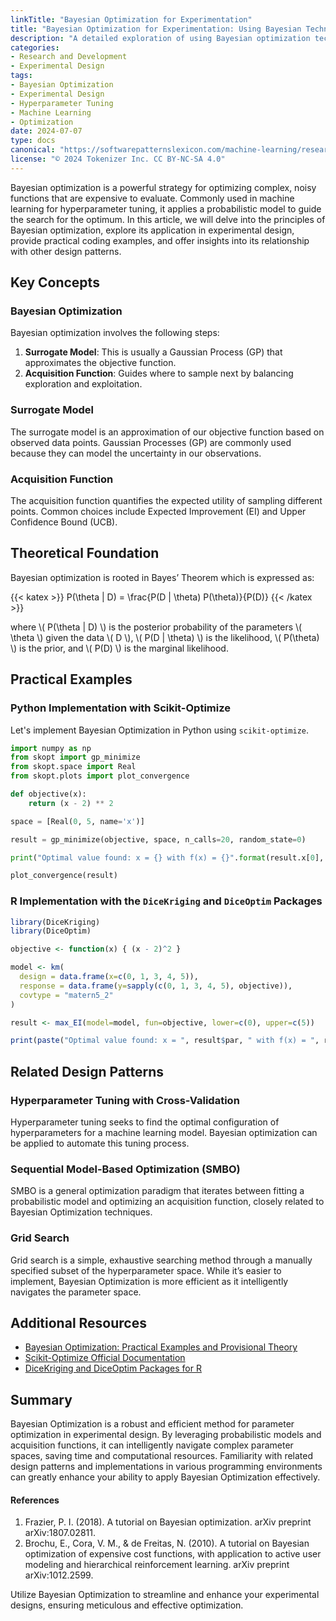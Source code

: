 ```yaml
---
linkTitle: "Bayesian Optimization for Experimentation"
title: "Bayesian Optimization for Experimentation: Using Bayesian Techniques to Optimize Experiment Parameters"
description: "A detailed exploration of using Bayesian optimization techniques to determine optimal parameters in experimental design."
categories:
- Research and Development
- Experimental Design
tags:
- Bayesian Optimization
- Experimental Design
- Hyperparameter Tuning
- Machine Learning
- Optimization
date: 2024-07-07
type: docs
canonical: "https://softwarepatternslexicon.com/machine-learning/research-and-development/experimental-design/bayesian-optimization-for-experimentation"
license: "© 2024 Tokenizer Inc. CC BY-NC-SA 4.0"
---
```



Bayesian optimization is a powerful strategy for optimizing complex, noisy functions that are expensive to evaluate. Commonly used in machine learning for hyperparameter tuning, it applies a probabilistic model to guide the search for the optimum. In this article, we will delve into the principles of Bayesian optimization, explore its application in experimental design, provide practical coding examples, and offer insights into its relationship with other design patterns.

## Key Concepts

### Bayesian Optimization
Bayesian optimization involves the following steps:

1. **Surrogate Model**: This is usually a Gaussian Process (GP) that approximates the objective function.
2. **Acquisition Function**: Guides where to sample next by balancing exploration and exploitation.

### Surrogate Model
The surrogate model is an approximation of our objective function based on observed data points. Gaussian Processes (GP) are commonly used because they can model the uncertainty in our observations.

### Acquisition Function
The acquisition function quantifies the expected utility of sampling different points. Common choices include Expected Improvement (EI) and Upper Confidence Bound (UCB).

## Theoretical Foundation

Bayesian optimization is rooted in Bayes’ Theorem which is expressed as:

{{< katex >}}
P(\theta | D) = \frac{P(D | \theta) P(\theta)}{P(D)}
{{< /katex >}}

where \\( P(\theta | D) \\) is the posterior probability of the parameters \\( \theta \\) given the data \\( D \\), \\( P(D | \theta) \\) is the likelihood, \\( P(\theta) \\) is the prior, and \\( P(D) \\) is the marginal likelihood.

## Practical Examples

### Python Implementation with Scikit-Optimize

Let's implement Bayesian Optimization in Python using `scikit-optimize`.

```python
import numpy as np
from skopt import gp_minimize
from skopt.space import Real
from skopt.plots import plot_convergence

def objective(x):
    return (x - 2) ** 2

space = [Real(0, 5, name='x')]

result = gp_minimize(objective, space, n_calls=20, random_state=0)

print("Optimal value found: x = {} with f(x) = {}".format(result.x[0], result.fun))

plot_convergence(result)
```

### R Implementation with the `DiceKriging` and `DiceOptim` Packages

```r
library(DiceKriging)
library(DiceOptim)

objective <- function(x) { (x - 2)^2 }

model <- km(
  design = data.frame(x=c(0, 1, 3, 4, 5)),
  response = data.frame(y=sapply(c(0, 1, 3, 4, 5), objective)),
  covtype = "matern5_2"
)

result <- max_EI(model=model, fun=objective, lower=c(0), upper=c(5))

print(paste("Optimal value found: x = ", result$par, " with f(x) = ", result$value))
```

## Related Design Patterns

### Hyperparameter Tuning with Cross-Validation
Hyperparameter tuning seeks to find the optimal configuration of hyperparameters for a machine learning model. Bayesian optimization can be applied to automate this tuning process.

### Sequential Model-Based Optimization (SMBO)
SMBO is a general optimization paradigm that iterates between fitting a probabilistic model and optimizing an acquisition function, closely related to Bayesian Optimization techniques.

### Grid Search
Grid search is a simple, exhaustive searching method through a manually specified subset of the hyperparameter space. While it’s easier to implement, Bayesian Optimization is more efficient as it intelligently navigates the parameter space.

## Additional Resources
- [Bayesian Optimization: Practical Examples and Provisional Theory](https://arxiv.org/abs/1807.02811)
- [Scikit-Optimize Official Documentation](https://scikit-optimize.github.io/stable/)
- [DiceKriging and DiceOptim Packages for R](https://cran.r-project.org/web/packages/DiceKriging/index.html)

## Summary

Bayesian Optimization is a robust and efficient method for parameter optimization in experimental design. By leveraging probabilistic models and acquisition functions, it can intelligently navigate complex parameter spaces, saving time and computational resources. Familiarity with related design patterns and implementations in various programming environments can greatly enhance your ability to apply Bayesian Optimization effectively.

#### References

1. Frazier, P. I. (2018). A tutorial on Bayesian optimization. arXiv preprint arXiv:1807.02811.
2. Brochu, E., Cora, V. M., & de Freitas, N. (2010). A tutorial on Bayesian optimization of expensive cost functions, with application to active user modeling and hierarchical reinforcement learning. arXiv preprint arXiv:1012.2599.

Utilize Bayesian Optimization to streamline and enhance your experimental designs, ensuring meticulous and effective optimization.
